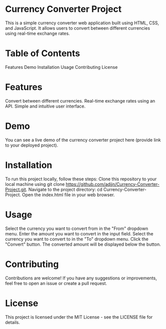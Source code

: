 # Currency Converter Project
This is a simple currency converter web application built using HTML, CSS, and JavaScript. It allows users to convert between different currencies using real-time exchange rates.

# Table of Contents
Features
Demo
Installation
Usage
Contributing
License


# Features
Convert between different currencies.
Real-time exchange rates using an API.
Simple and intuitive user interface.

# Demo
You can see a live demo of the currency converter project here (provide link to your deployed project).

# Installation
To run this project locally, follow these steps:
Clone this repository to your local machine using git clone https://github.com/adjjn/Currency-Converter-Project.git.
Navigate to the project directory: cd Currency-Converter-Project.
Open the index.html file in your web browser.

# Usage
Select the currency you want to convert from in the "From" dropdown menu.
Enter the amount you want to convert in the input field.
Select the currency you want to convert to in the "To" dropdown menu.
Click the "Convert" button.
The converted amount will be displayed below the button.

# Contributing
Contributions are welcome! If you have any suggestions or improvements, feel free to open an issue or create a pull request.

# License
This project is licensed under the MIT License - see the LICENSE file for details.
